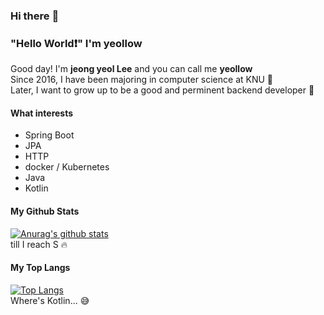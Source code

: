 ### Hi there :wave:

### "Hello World:heavy_exclamation_mark:" I'm yeollow 

Good day! I'm <strong>jeong yeol Lee</strong> and you can call me <strong>yeollow</strong> \
Since 2016, I have been majoring in computer science at KNU :school: \
Later, I want to grow up to be a good and perminent backend developer :necktie: 

#### What interests
- Spring Boot
- JPA
- HTTP
- docker / Kubernetes
- Java
- Kotlin

#### My Github Stats
[![Anurag's github stats](https://github-readme-stats.vercel.app/api?username=yeollow)](https://github.com/anuraghazra/github-readme-stats) \
till I reach S :fire:

#### My Top Langs
[![Top Langs](https://github-readme-stats.vercel.app/api/top-langs/?username=yeollow&layout=compact)](https://github.com/anuraghazra/github-readme-stats) \
Where's Kotlin... :sweat_smile:

